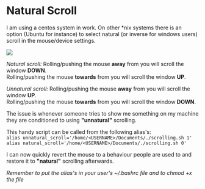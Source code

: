 # Natural Scroll

I am using a centos system in work. On other \*nix systems there is an option (Ubuntu for instance) to select natural (or inverse for windows users) scroll in the mouse/device settings.

![](https://external-content.duckduckgo.com/iu/?u=http%3A%2F%2Fstatic1.businessinsider.com%2Fimage%2F4e28207349e2aeda52240000-480%2Fnatural-scrolling-mac-os-x-lion.jpg)

_Natural scroll:_
Rolling/pushing the mouse **away** from you will scroll the window **DOWN**.  
Rolling/pushing the mouse **towards** from you will scroll the window **UP**.  

_Unnatural scroll:_
Rolling/pushing the mouse **away** from you will scroll the window **UP**.  
Rolling/pushing the mouse **towards** from you will scroll the window **DOWN**.  

The issue is whenever someone tries to show me something on my machine they are conditioned to using **"unnatural"** scrolling.

This handy script can be called from the following alias's:  
```alias unnatural_scroll='/home/<USERNAME>/Documents/./scrolling.sh 1'```  
```alias natural_scroll='/home/<USERNAME>/Documents/./scrolling.sh 0'```  
 
 I can now quickly revert the mouse to a behaviour people are used to and restore it to **"natural"** scrolling afterwards.

_Remember to put the alias's in your user's ~/.bashrc file and to chmod +x the file_

